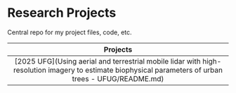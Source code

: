 # Research Projects 
Central repo for my project files, code, etc. 

|Projects    |
|:------:|
|[2025 UFG](Using aerial and terrestrial mobile lidar with high-resolution imagery to estimate biophysical parameters of urban trees - UFUG/README.md)|
